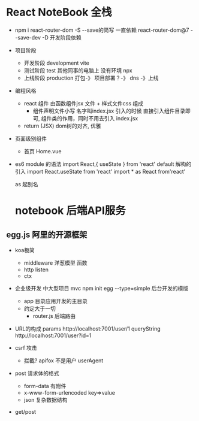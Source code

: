 # React NoteBook 全栈

- npm i react-router-dom -S
  --save的简写 一直依赖 react-router-dom@7 
  --save-dev -D 开发阶段依赖

- 项目阶段
  - 开发阶段 development   vite 
  - 测试阶段 test 其他同事的电脑上 没有环境 npx
  - 上线阶段 production   打包-》 项目部署？-》 dns -》上线

- 编程风格
  - react 组件 由函数组件jsx 文件 + 样式文件css 组成 
    - 组件声明文件小写  名字叫index.jsx
    引入的时候 直接引入组件目录即可, 组件类的作用，同时不用去引入 index.jsx
  - return (JSX) dom树的对齐, 优雅

- 页面级别组件
  - 首页
    Home.vue 

- es6 module 的语法
  import React,{ useState } from 'react'
  default 解构的引入
  import React.useState from 'react'
  import * as React from'react'

  as 起别名












  # notebook  后端API服务

## egg.js 阿里的开源框架
- koa极简
  - middleware 洋葱模型 函数
  - http listen
  - ctx
- 企业级开发  中大型项目
   mvc
   npm init egg --type=simple
   后台开发的模版
   - app 目录应用开发的主目录
   - 约定大于一切
     - router.js 后端路由

- URL的构成
  params
  http://localhost:7001/user/1
  queryString
  http://localhost:7001/user?id=1

- csrf 攻击
  - 拦截?
    apifox 不是用户
    userAgent 

- post 请求体的格式
  - form-data 有附件 
  - x-www-form-urlencoded key=>value 
  - json 复杂数据结构
- get/post
